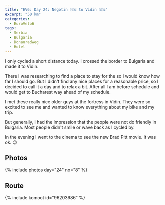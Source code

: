 ```yaml
---
title: "EV6: Day 24: Negotin 🇷🇸 to Vidin 🇧🇬"
excerpt: "50 km"
categories:
  - EuroVelo6
tags:
  - Serbia
  - Bulgaria
  - Donauradweg
  - Hotel
---
```


I only cycled a short distance today. I crossed the border to Bulgaria and made it to Vidin.

There I was researching to find a place to stay for the so I would know how far I should go. But I didn't find any nice places for a reasonable price, so I decided to call it a day and to relax a bit. After all I am before schedule and would get to Bucharest way ahead of my schedule.

I met these really nice older guys at the fortress in Vidin. They were so excited to see me and wanted to know everything about my bike and my trip.

But generally, I had the impression that the people were not do friendly in Bulgaria. Most people didn't smile or wave back as I cycled by.

In the evening I went to the cinema to see the new Brad Pitt movie. It was ok. 😉

## Photos

{% include photos day="24" no="8" %}

## Route
{% include komoot id="96203686" %}
